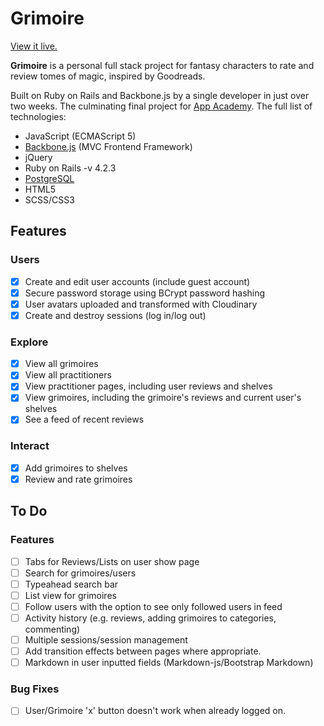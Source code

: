 # Grimoire

[View it live.][site]

[site]: http://grimoire.site/

**Grimoire** is a personal full stack project for fantasy characters to rate and review tomes of magic, inspired by Goodreads.

Built on Ruby on Rails and Backbone.js by a single developer in just over two weeks. The culminating final project for [App Academy][app-academy]. The full list of technologies:
* JavaScript (ECMAScript 5)
* [Backbone.js][backbone] (MVC Frontend Framework)
* jQuery
* Ruby on Rails -v 4.2.3
* [PostgreSQL][postgres]
* HTML5
* SCSS/CSS3

[app-academy]: https://www.appacademy.io/
[backbone]: https://github.com/jashkenas/backbone
[postgres]: https://github.com/postgres/postgres

## Features
### Users
- [x] Create and edit user accounts (include guest account)
- [x] Secure password storage using BCrypt password hashing
- [x] User avatars uploaded and transformed with Cloudinary
- [x] Create and destroy sessions (log in/log out)

### Explore
- [x] View all grimoires
- [x] View all practitioners
- [x] View practitioner pages, including user reviews and shelves
- [x] View grimoires, including the grimoire's reviews and current user's shelves
- [x] See a feed of recent reviews

### Interact
- [x] Add grimoires to shelves
- [x] Review and rate grimoires

## To Do
### Features
- [ ] Tabs for Reviews/Lists on user show page
- [ ] Search for grimoires/users
- [ ] Typeahead search bar
- [ ] List view for grimoires
- [ ] Follow users with the option to see only followed users in feed
- [ ] Activity history (e.g. reviews, adding grimoires to categories, commenting)
- [ ] Multiple sessions/session management
- [ ] Add transition effects between pages where appropriate.
- [ ] Markdown in user inputted fields (Markdown-js/Bootstrap Markdown)

### Bug Fixes
- [ ] User/Grimoire 'x' button doesn't work when already logged on.
